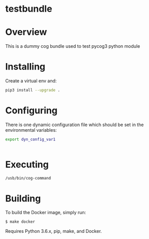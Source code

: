 testbundle 
=======================================

# Overview

This is a dummy cog bundle used to test pycog3 python module
 
# Installing

Create a virtual env and:

```bash
pip3 install --upgrade .
```


# Configuring

There is one dynamic configuration file which should be set in the environmental variables:

```bash
export dyn_config_var1
 
```

# Executing

```bash
/usb/bin/cog-command
```

# Building

To build the Docker image, simply run:

    $ make docker

Requires Python 3.6.x, pip, make, and Docker.
